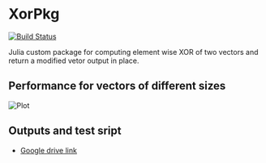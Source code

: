 # XorPkg

[![Build Status](https://github.com/krishna-praneet/XorPkg.jl/actions/workflows/CI.yml/badge.svg?branch=main)](https://github.com/krishna-praneet/XorPkg.jl/actions/workflows/CI.yml?query=branch%3Amain)

Julia custom package for computing element wise XOR of two vectors and return a modified vetor output in place. 

## Performance for vectors of different sizes
![Plot](https://drive.google.com/uc?export=view&id=1AMVmTsfpSr-qg6hy9kJOMxW6UlFK5bZ0)

## Outputs and test sript
- [Google drive link](https://drive.google.com/drive/folders/1LVmu9mcv26fZXgRPCG9yiWu9hYCP0f75?usp=sharing)
